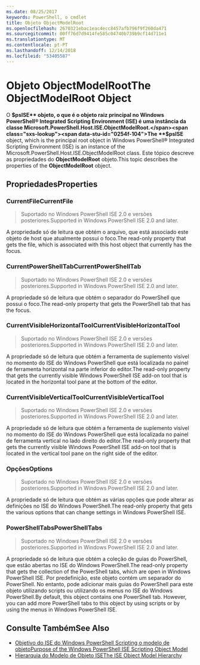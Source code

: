 ```yaml
---
ms.date: 08/25/2017
keywords: PowerShell, o cmdlet
title: Objeto ObjectModelRoot
ms.openlocfilehash: 2670321ebac1eac4ecc8457afb796f9f260da471
ms.sourcegitcommit: 00ff76d7d9414fe585c04740b739b9cf14d711e1
ms.translationtype: MT
ms.contentlocale: pt-PT
ms.lasthandoff: 12/14/2018
ms.locfileid: "53405587"
---
```

# <a name="the-objectmodelroot-object"></a><span data-ttu-id="0254f-103">Objeto ObjectModelRoot</span><span class="sxs-lookup"><span data-stu-id="0254f-103">The ObjectModelRoot Object</span></span>

<span data-ttu-id="0254f-104">O **$psISE** objeto, o que é o objeto raiz principal no Windows PowerShell® Integrated Scripting Environment (ISE) é uma instância da classe Microsoft.PowerShell.Host.ISE.ObjectModelRoot.</span><span class="sxs-lookup"><span data-stu-id="0254f-104">The **$psISE** object, which is the principal root object in Windows PowerShell® Integrated Scripting Environment (ISE) is an instance of the Microsoft.PowerShell.Host.ISE.ObjectModelRoot class.</span></span>
<span data-ttu-id="0254f-105">Este tópico descreve as propriedades do **ObjectModelRoot** objeto.</span><span class="sxs-lookup"><span data-stu-id="0254f-105">This topic describes the properties of the **ObjectModelRoot** object.</span></span>

## <a name="properties"></a><span data-ttu-id="0254f-106">Propriedades</span><span class="sxs-lookup"><span data-stu-id="0254f-106">Properties</span></span>

### <a name="currentfile"></a><span data-ttu-id="0254f-107">CurrentFile</span><span class="sxs-lookup"><span data-stu-id="0254f-107">CurrentFile</span></span>

> <span data-ttu-id="0254f-108">Suportado no Windows PowerShell ISE 2.0 e versões posteriores.</span><span class="sxs-lookup"><span data-stu-id="0254f-108">Supported in Windows PowerShell ISE 2.0 and later.</span></span>

<span data-ttu-id="0254f-109">A propriedade só de leitura que obtém o arquivo, que está associado este objeto de host que atualmente possui o foco.</span><span class="sxs-lookup"><span data-stu-id="0254f-109">The read-only property that gets the file, which is associated with this host object that currently has the focus.</span></span>

### <a name="currentpowershelltab"></a><span data-ttu-id="0254f-110">CurrentPowerShellTab</span><span class="sxs-lookup"><span data-stu-id="0254f-110">CurrentPowerShellTab</span></span>

> <span data-ttu-id="0254f-111">Suportado no Windows PowerShell ISE 2.0 e versões posteriores.</span><span class="sxs-lookup"><span data-stu-id="0254f-111">Supported in Windows PowerShell ISE 2.0 and later.</span></span>

<span data-ttu-id="0254f-112">A propriedade só de leitura que obtém o separador do PowerShell que possui o foco.</span><span class="sxs-lookup"><span data-stu-id="0254f-112">The read-only property that gets the PowerShell tab that has the focus.</span></span>

### <a name="currentvisiblehorizontaltool"></a><span data-ttu-id="0254f-113">CurrentVisibleHorizontalTool</span><span class="sxs-lookup"><span data-stu-id="0254f-113">CurrentVisibleHorizontalTool</span></span>

> <span data-ttu-id="0254f-114">Suportado no Windows PowerShell ISE 2.0 e versões posteriores.</span><span class="sxs-lookup"><span data-stu-id="0254f-114">Supported in Windows PowerShell ISE 2.0 and later.</span></span>

<span data-ttu-id="0254f-115">A propriedade só de leitura que obtém a ferramenta de suplemento visível no momento do ISE do Windows PowerShell que está localizada no painel de ferramenta horizontal na parte inferior do editor.</span><span class="sxs-lookup"><span data-stu-id="0254f-115">The read-only property that gets the currently visible Windows PowerShell ISE add-on tool that is located in the horizontal tool pane at the bottom of the editor.</span></span>

### <a name="currentvisibleverticaltool"></a><span data-ttu-id="0254f-116">CurrentVisibleVerticalTool</span><span class="sxs-lookup"><span data-stu-id="0254f-116">CurrentVisibleVerticalTool</span></span>

> <span data-ttu-id="0254f-117">Suportado no Windows PowerShell ISE 2.0 e versões posteriores.</span><span class="sxs-lookup"><span data-stu-id="0254f-117">Supported in Windows PowerShell ISE 2.0 and later.</span></span>

<span data-ttu-id="0254f-118">A propriedade só de leitura que obtém a ferramenta de suplemento visível no momento do ISE do Windows PowerShell que está localizada no painel de ferramenta vertical no lado direito do editor.</span><span class="sxs-lookup"><span data-stu-id="0254f-118">The read-only property that gets the currently visible Windows PowerShell ISE add-on tool that is located in the vertical tool pane on the right side of the editor.</span></span>

### <a name="options"></a><span data-ttu-id="0254f-119">Opções</span><span class="sxs-lookup"><span data-stu-id="0254f-119">Options</span></span>

> <span data-ttu-id="0254f-120">Suportado no Windows PowerShell ISE 2.0 e versões posteriores.</span><span class="sxs-lookup"><span data-stu-id="0254f-120">Supported in Windows PowerShell ISE 2.0 and later.</span></span>

<span data-ttu-id="0254f-121">A propriedade só de leitura que obtém as várias opções que pode alterar as definições no ISE do Windows PowerShell.</span><span class="sxs-lookup"><span data-stu-id="0254f-121">The read-only property that gets the various options that can change settings in Windows PowerShell ISE.</span></span>

### <a name="powershelltabs"></a><span data-ttu-id="0254f-122">PowerShellTabs</span><span class="sxs-lookup"><span data-stu-id="0254f-122">PowerShellTabs</span></span>

> <span data-ttu-id="0254f-123">Suportado no Windows PowerShell ISE 2.0 e versões posteriores.</span><span class="sxs-lookup"><span data-stu-id="0254f-123">Supported in Windows PowerShell ISE 2.0 and later.</span></span>

<span data-ttu-id="0254f-124">A propriedade só de leitura que obtém a coleção de guias do PowerShell, que estão abertas no ISE do Windows PowerShell.</span><span class="sxs-lookup"><span data-stu-id="0254f-124">The read-only property that gets the collection of the PowerShell tabs, which are open in Windows PowerShell ISE.</span></span> <span data-ttu-id="0254f-125">Por predefinição, este objeto contém um separador do PowerShell. No entanto, pode adicionar mais guias do PowerShell para este objeto utilizando scripts ou utilizando os menus no ISE do Windows PowerShell.</span><span class="sxs-lookup"><span data-stu-id="0254f-125">By default, this object contains one PowerShell tab. However, you can add more PowerShell tabs to this object by using scripts or by using the menus in Windows PowerShell ISE.</span></span>

## <a name="see-also"></a><span data-ttu-id="0254f-126">Consulte Também</span><span class="sxs-lookup"><span data-stu-id="0254f-126">See Also</span></span>

- [<span data-ttu-id="0254f-127">Objetivo do ISE do Windows PowerShell Scripting o modelo de objeto</span><span class="sxs-lookup"><span data-stu-id="0254f-127">Purpose of the Windows PowerShell ISE Scripting Object Model</span></span>](Purpose-of-the-Windows-PowerShell-ISE-Scripting-Object-Model.md)
- [<span data-ttu-id="0254f-128">Hierarquia do Modelo de Objeto ISE</span><span class="sxs-lookup"><span data-stu-id="0254f-128">The ISE Object Model Hierarchy</span></span>](The-ISE-Object-Model-Hierarchy.md)